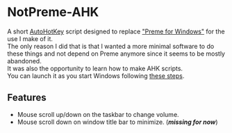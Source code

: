 # NotPreme-AHK
A short [AutoHotKey](https://www.autohotkey.com/) script designed to replace ["Preme for Windows"](http://www.premeforwindows.com/) for the use I make of it.  
The only reason I did that is that I wanted a more minimal software to do these things and not depend on Preme anymore since it seems to be mostly abandoned.   
It was also the opportunity to learn how to make AHK scripts.  
You can launch it as you start Windows following [these steps](https://www.autohotkey.com/docs/FAQ.htm#Startup).

## Features
+ Mouse scroll up/down on the taskbar to change volume.
+ Mouse scroll down on window title bar to minimize. (***missing for now***)